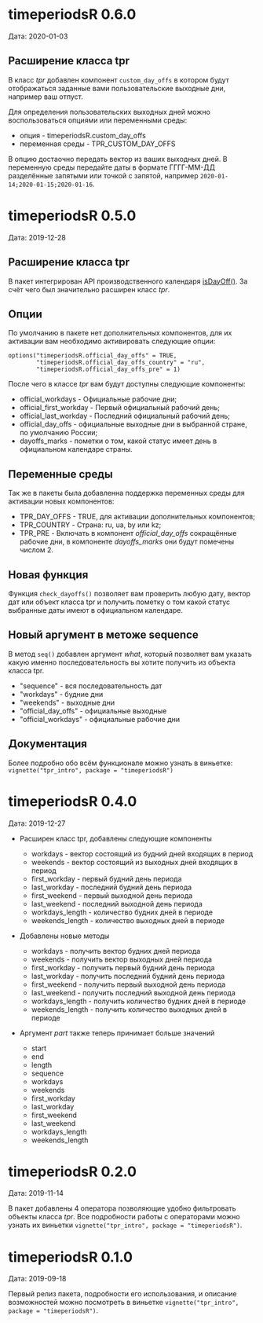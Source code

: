 # timeperiodsR 0.6.0
Дата: 2020-01-03

## Расширение класса tpr
В класс *tpr* добавлен компонент `custom_day_offs` в котором будут отображаться заданные вами пользовательские выходные дни, например ваш отпуст.

Для определения пользовательских выходных дней можно воспользоваться опциями или переменными среды:

* опция - timeperiodsR.custom_day_offs
* переменная среды - TPR_CUSTOM_DAY_OFFS

В опцию достаочно передать вектор из ваших выходных дней. 
В переменную среды передайте даты в формате ГГГГ-ММ-ДД разделённые запятыми или точкой с запятой, например `2020-01-14;2020-01-15;2020-01-16`.


# timeperiodsR 0.5.0
Дата: 2019-12-28

## Расширение класса tpr
В пакет интегрирован API производственного календаря [isDayOff()](https://isdayoff.ru/). За счёт чего был значительно расширен класс *tpr*.

## Опции
По умолчанию в пакете нет дополнительных компонентов, для их активации вам необходимо активировать следующие опции:

```
options("timeperiodsR.official_day_offs" = TRUE,
        "timeperiodsR.official_day_offs_country" = "ru",
        "timeperiodsR.official_day_offs_pre" = 1)
```

После чего в классе *tpr* вам будут доступны следующие компоненты:
* official_workdays - Официальные рабочие дни;
* official_first_workday - Первый официальный рабочий день;
* official_last_workday - Последний официальный рабочий день;
* official_day_offs - официальные выходные дни в выбранной стране, по умолчанию России;
* dayoffs_marks - пометки о том, какой статус имеет день в официальном календаре страны.

## Переменные среды
Так же в пакеты была добавленна поддержка переменных среды для активации новых компонентов:

* TPR_DAY_OFFS - TRUE, для активации дополнительных компонентов;
* TPR_COUNTRY - Страна: ru, ua, by или kz;
* TPR_PRE - Включать в компонент *official_day_offs* сокращённые рабочие дни, в компоненте *dayoffs_marks* они будут помечены числом 2.

## Новая функция
Функция `check_dayoffs()` позволяет вам проверить любую дату, вектор дат или объект класса tpr и получить пометку о том какой статус выбранные даты имеют в официальном календаре.

## Новый аргумент в метоже sequence
В метод `seq()` добавлен аргумент *what*, который позволяет вам указать какую именно последовательность вы хотите получить из объекта класса tpr.

* "sequence" - вся последовательность дат
* "workdays" - будние дни
* "weekends" - выходные дни
* "official_day_offs" - официальные выходные
* "official_workdays" - официальные рабочие дни

## Документация
Более подробно обо всём функционале можно узнать в виньетке: `vignette("tpr_intro", package = "timeperiodsR")`

# timeperiodsR 0.4.0
Дата: 2019-12-27

* Расширен класс tpr, добавлены следующие компоненты
    * workdays - вектор состоящий из будний дней входящих в период
	* weekends - вектор состоящий из выходных дней входящих в период
	* first_workday - первый будний день периода
	* last_workday - последний будний день периода
	* first_weekend - первый выходной день периода
	* last_weekend - последний выходной день периода
	* workdays_length - количество будних дней в периоде
	* weekends_length - количество выходных дней в периоде

* Добавлены новые методы
    * workdays - получить вектор будних дней периода
	* weekends - получить вектор выходных дней периода
	* first_workday - получить первый будний день периода
	* last_workday - получить последний будний день периода
	* first_weekend - получить первый выходной день периода
	* last_weekend - получить последний выходной день периода
	* workdays_length - получить количество будних дней в периоде
	* weekends_length - получить количество выходных дней в периоде
	
* Аргумент  *part* также теперь принимает больше значений
    * start
	* end
	* length
	* sequence
	* workdays
	* weekends
	* first_workday
	* last_workday
	* first_weekend
	* last_weekend
	* workdays_length
	* weekends_length

# timeperiodsR 0.2.0
Дата: 2019-11-14

В пакет добавлены 4 оператора позволяющие удобно фильтровать объекты класса *tpr*. Все подробности работы с операторами можно узнать их виньетки `vignette("tpr_intro", package = "timeperiodsR")`.


# timeperiodsR 0.1.0
Дата: 2019-09-18

Первый релиз пакета, подробности его использования, и описание возможностей можно посмотреть в виньетке `vignette("tpr_intro", package = "timeperiodsR")`.
